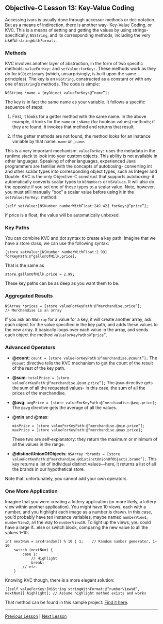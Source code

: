 ## Objective-C Lesson 13: Key-Value Coding

Accessing ivars is usually done through accessor methods or dot-notation. But as a means of indirection, there is another way- Key-Value Coding, or KVC. This is a means of setting and getting the values by using strings- specifically, `NSString`, and its corresponding methods, including the very useful `stringWithFormat:`.

### Methods

KVC involves another layer of abstraction, in the form of two specific methods: `valueForKey:` and `setValue:forKey:`. These methods work as they do for `NSDictionary` (which, unsurprisingly, is built upon the same principles). The key is an `NSString`, constructed as a constant or with any one of `NSStrin`g’s methods. The code is simple:

```objc
NSString *name = [myObject valueForKey:@“name”];
```

The key is in fact the same name as your variable. It follows a specific sequence of steps:

1. First, it looks for a getter method with the same name. In the above example, it looks for the `name` or `isName` (for boolean values) methods; if they are found, it invokes that method and returns that result.

2. If the getter methods are not found, the method looks for an instance variable by that name: `name` or `_name`.

This is a very important mechanism: `valueForKey:` uses the metadata in the runtime stack to look into your custom objects. This ability is not available in other languages. Speaking of other languages, experienced Java programmers are familiar with the concepts of autoboxing- converting int and other scalar types into corresponding object types, such as Integer and Double. KVC is the only Objective-C construct that supports autoboxing- it automatically converts scalar types to `NSNumbers` or `NSValues`. It will also do the opposite if you set one of these types to a scalar value. Note, however, you must still manually “box” a scalar value before using it in the `setValue:ForKey:` method:

```objc
[self setValue:[NSNumber numberWithFloat:249.42] forKey:@“price”];
```

If price is a float, the value will be automatically unboxed.

### Key Paths

You can combine KVC and dot syntax to create a key path. Imagine that we have a store class; we can use the following syntax:

```objc
[store setValue:[NSNumber numberWithFloat:2.99] forKeyPath:@“gallonOfMilk.price];
```

That is the same as

```objc
store.gallonOfMilk.price = 2.99;
```

These key paths can be as deep as you want them to be.

### Aggregated Results

```objc
NSArray *prices = [store valueForKeyPath:@“merchandise.price”];
// Merchandise is an array
```

If you ask an `NSArray` for a value for a key, it will create another array, ask each object for the value specified in the key path, and adds these values to the new array. It basically loops over each value in the array, and sends each object the method `valueForKeyPath:@“price”`.

### Advanced Operators

* **@count**: `count = [store valueForKeyPath:@“merchandise.@count”];` The `@count` directive tells the KVC mechanism to get the count of the result of the rest of the key path.

* **@sum**: `totalPrice = [store valueForKeyPath:@“merchandise.@sum.price”];` The `@sum` directive gets the sum of all the requested values- in this case, the sum of all the prices of the merchandise.

* **@avg**: `avgPrice = [store valueForKeyPath:@“merchandise.@avg.price];` The `@avg` directive gets the average of all the values.

* **@min** and **@max**:

    ```objc
    minPrice = [store valueForKeyPath:@“merchandise.@min.price”]; 
    maxPrice = [store valueForKeyPath:@“merchandise.@max.price];
    ```

    These two are self-explanatory: they return the maximum or minimum of all the values in the range.
    
* **@distinctUnionOfObjects**: `NSArray *brands = [store valueForKeyPath:@“merchandise.@distinctUnionOfObjects.brand”];` This key returns a list of individual distinct values—here, it returns a list of all the brands in our hypothetical store.

Note that, unfortunately, you cannot add your own operators.

### One More Application

Imagine that you were creating a lottery application (or more likely, a lottery view within another application). You might have 10 views, each with a number, and you highlight each image as a number is drawn. In this case, you’d probably have ten instance variables, maybe named `numberView1`, `numberView2`, all the way to `numberView10`. To light up the views, you could have a large if…else or switch block, comparing the new value to all the values 1–10:

```objc
int nextNum = arc4random() % 10 } 1;    // Random number generator, 1–10
    switch (nextNum) {
        case 1:
            // Highlight
            break;
        // etc.
    }
```

Knowing KVC though, there is a more elegant solution:

```objc
[[self valueForKey:[NSString stringWithFormat:@“numberView%d”, nextNum]] highlight]; // Assume highlight method exists and works
```

That method can be found in this sample project: [Find it here](../code_resources/Key-Value%20Coding).

---

[Previous Lesson](78.md) | [Next Lesson](80.md)
